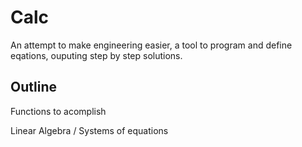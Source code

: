 # Calc

An attempt to make engineering easier, a tool to program and define eqations, ouputing step by step solutions.


## Outline

Functions to acomplish

Linear Algebra / Systems of equations


